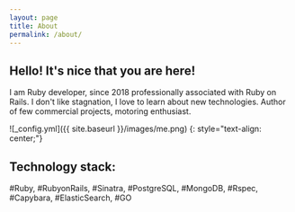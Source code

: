 ```yaml
---
layout: page
title: About
permalink: /about/
---
```


## Hello! It's nice that you are here!

I am Ruby developer, since 2018 professionally associated with Ruby on Rails.
I don't like stagnation, I love to learn about new technologies. Author of few commercial projects, motoring enthusiast.

![_config.yml]({{ site.baseurl }}/images/me.png)
{: style="text-align: center;"}

## Technology stack:

#Ruby, #RubyonRails, #Sinatra, #PostgreSQL, #MongoDB, #Rspec, #Capybara, #ElasticSearch, #GO

